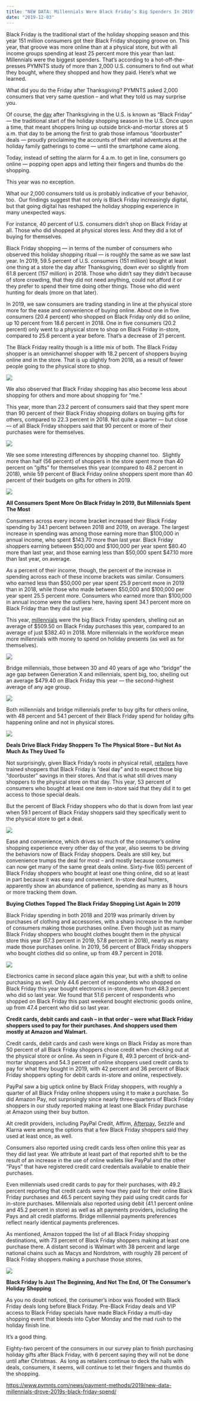 ```yaml
---
title: "NEW DATA: Millennials Were Black Friday’s Big Spenders In 2019"
date: "2019-12-03"
---
```


Black Friday is the traditional start of the holiday shopping season and this year 151 million consumers got their Black Friday shopping groove on. This year, that groove was more online than at a physical store, but with all income groups spending at least 25 percent more this year than last. Millennials were the biggest spenders. That’s according to a hot-off-the-presses PYMNTS study of more than 2,000 U.S. consumers to find out what they bought, where they shopped and how they paid. Here’s what we learned.

What did you do the Friday after Thanksgiving? PYMNTS asked 2,000 consumers that very same question – and what they told us may surprise you.

Of course, the [day](https://www.pymnts.com/news/retail/2019/retailers-start-new-traditions-with-innovation-around-the-holidays/) after Thanksgiving in the U.S. is known as “Black Friday” — the traditional start of the holiday shopping season in the U.S. Once upon a time, that meant shoppers lining up outside brick-and-mortar stores at 5 a.m. that day to be among the first to grab those infamous “doorbuster” deals — proudly proclaiming the accounts of their retail adventures at the holiday family gatherings to come — until the smartphone came along.

Today, instead of setting the alarm for 4 a.m. to get in line, consumers go online — popping open apps and letting their fingers and thumbs do the shopping.

This year was no exception.

What our 2,000 consumers told us is probably indicative of your behavior, too.  Our findings suggest that not only is Black Friday increasingly digital, but that going digital has reshaped the holiday shopping experience in many unexpected ways.

For instance, 40 percent of U.S. consumers didn’t shop on Black Friday at all. Those who did shopped at physical stores less. And they did a lot of buying for themselves.

Black Friday shopping — in terms of the number of consumers who observed this holiday shopping ritual — is roughly the same as we saw last year. In 2019, 59.5 percent of U.S. consumers (151 million) bought at least one thing at a store the day after Thanksgiving, down ever so slightly from 61.8 percent (157 million) in 2018. Those who didn’t say they didn’t because of store crowding, that they did not need anything, could not afford it or they prefer to spend their time doing other things. Those who did went hunting for deals (more on that later).

In 2019, we saw consumers are trading standing in line at the physical store more for the ease and convenience of buying online. About one in five consumers (20.4 percent) who shopped on Black Friday only did so online, up 10 percent from 18.6 percent in 2018. One in five consumers (20.2 percent) only went to a physical store to shop on Black Friday in-store, compared to 25.6 percent a year before. That’s a decrease of 21 percent.

The Black Friday reality though is a little mix of both. The Black Friday shopper is an omnichannel shopper with 18.2 percent of shoppers buying online and in the store. That is up slightly from 2018, as a result of fewer people going to the physical store to shop.

![](images/Chart-1-Black-Friday-PYMNTS-.jpg)

We also observed that Black Friday shopping has also become less about shopping for others and more about shopping for “me.”

This year, more than 23.2 percent of consumers said that they spent more than 90 percent of their Black Friday shopping dollars on buying gifts for others, compared to 22.3 percent in 2018. Not quite a quarter — but close — of all Black Friday shoppers said that 90 percent or more of their purchases were for themselves.

![](images/Chart-2-Black-Friday-PYMNTS-.jpg)

We see some interesting differences by shopping channel too.  Slightly more than half (56 percent) of shoppers in the store spent more than 40 percent on “gifts” for themselves this year (compared to 48.2 percent in 2018), while 59 percent of Black Friday online shoppers spent more than 40 percent of their budgets on gifts for others in 2019.

![](images/Chart-3-Black-Friday-PYMNTS-.jpg)

**All Consumers Spent More On Black Friday In 2019, But Millennials Spent The Most**

Consumers across every income bracket increased their Black Friday spending by 34.1 percent between 2018 and 2019, on average. The largest increase in spending was among those earning more than $100,000 in annual income, who spent $143.70 more than last year. Black Friday shoppers earning between $50,000 and $100,000 per year spent $80.40 more than last year, and those earning less than $50,000 spent $47.10 more than last year, on average.

As a percent of their income, though, the percent of the increase in spending across each of these income brackets was similar. Consumers who earned less than $50,000 per year spent 25.9 percent more in 2019 than in 2018, while those who made between $50,000 and $100,000 per year spent 25.5 percent more. Consumers who earned more than $100,000 in annual income were the outliers here, having spent 34.1 percent more on Black Friday than they did last year.

This year, [millennials](https://www.pymnts.com/news/retail/2019/generational-differences-take-shape-for-holiday-shopping-season/) were the big Black Friday spenders, shelling out an average of $509.50 on Black Friday purchases this year, compared to an average of just $382.40 in 2018. More millennials in the workforce mean more millennials with money to spend on holiday presents (as well as for themselves).

![](images/Chart-4-Black-Friday-PYMNTS-.jpg)

Bridge millennials, those between 30 and 40 years of age who “bridge” the age gap between Generation X and millennials, spent big, too, shelling out an average $479.40 on Black Friday this year — the second-highest average of any age group.

![](images/Chart-5-Black-Friday-PYMNTS-.jpg)

Both millennials and bridge millennials prefer to buy gifts for others online, with 48 percent and 54.1 percent of their Black Friday spend for holiday gifts happening online and not in physical stores.

![](images/Slide6-1.jpeg)

**Deals Drive Black Friday Shoppers To The Physical Store – But Not As Much As They Used To**

Not surprisingly, given Black Friday’s roots in physical retail, [retailers](https://www.pymnts.com/news/retail/2019/with-fewer-shopping-days-retailers-ramp-up-sales-delivery/) have trained shoppers that Black Friday is “deal day” and to expect those big “doorbuster” savings in their stores. And that is what still drives many shoppers to the physical store on that day. This year, 53 percent of consumers who bought at least one item in-store said that they did it to get access to those special deals.

But the percent of Black Friday shoppers who do that is down from last year when 59.1 percent of Black Friday shoppers said they specifically went to the physical store to get a deal.

![](images/Chart-7-Black-Friday-PYMNTS-.jpg)

Ease and convenience, which drives so much of the consumer’s online shopping experience every other day of the year, also seems to be driving the behaviors now of Black Friday shoppers. Deals are still key, but convenience trumps the deal for most – and mostly because consumers can now get many of the same great deals online. Sixty-five (65) percent of Black Friday shoppers who bought at least one thing online, did so at least in part because it was easy and convenient. In-store deal hunters, apparently show an abundance of patience, spending as many as 8 hours or more tracking them down.

**Buying Clothes Topped The Black Friday Shopping List Again In 2019**

Black Friday spending in both 2018 and 2019 was primarily driven by purchases of clothing and accessories, with a sharp increase in the number of consumers making those purchases online. Even though just as many Black Friday shoppers who bought clothes bought them in the physical store this year (57.3 percent in 2019, 57.8 percent in 2018), nearly as many made those purchases online. In 2019, 56 percent of Black Friday shoppers who bought clothes did so online, up from 49.7 percent in 2018.

![](images/Chart-8-Black-Friday-PYMNTS-.jpg)

Electronics came in second place again this year, but with a shift to online purchasing as well. Only 44.6 percent of respondents who shopped on Black Friday this year bought electronics in-store, down from 48.3 percent who did so last year. We found that 51.6 percent of respondents who shopped on Black Friday this past weekend bought electronic goods online, up from 47.4 percent who did so last year.

**Credit cards, debit cards and cash – in that order – were what Black Friday shoppers used to pay for their purchases. And shoppers used them mostly at Amazon and Walmart.**

Credit cards, debit cards and cash were kings on Black Friday as more than 50 percent of all Black Friday shoppers chose credit when checking out at the physical store or online. As seen in Figure 8, 49.3 percent of brick-and-mortar shoppers and 54.3 percent of online shoppers used credit cards to pay for what they bought in 2019, with 42 percent and 36 percent of Black Friday shoppers opting for debit cards in-store and online, respectively.

PayPal saw a big uptick online by Black Friday shoppers, with roughly a quarter of all Black Friday online shoppers using it to make a purchase. So did Amazon Pay, not surprisingly since nearly three-quarters of Black Friday shoppers in our study reported making at least one Black Friday purchase at Amazon using their buy button.

Alt credit providers, including PayPal Credit, Affirm, [Afterpay](https://www.pymnts.com/news/alternative-financial-services/2019/the-week-in-payments-how-alternative-payments-are-changing-black-friday/), Sezzle and Klarna were among the options that a few Black Friday shoppers said they used at least once, as well.

Consumers also reported using credit cards less often online this year as they did last year. We attribute at least part of that reported shift to be the result of an increase in the use of online wallets like PayPal and the other “Pays” that have registered credit card credentials available to enable their purchases.

Even millennials used credit cards to pay for their purchases, with 49.2 percent reporting that credit cards were how they paid for their online Black Friday purchases and 46.5 percent saying they paid using credit cards for in-store purchases. Millennials also reported using debit (41.1 percent online and 45.2 percent in store) as well as alt payments providers, including the Pays and alt credit platforms. Bridge millennial payments preferences reflect nearly identical payments preferences.

As mentioned, Amazon topped the list of all Black Friday shopping destinations, with 73 percent of Black Friday shoppers making at least one purchase there. A distant second is Walmart with 38 percent and large national chains such as Macys and Nordstrom, with roughly 28 percent of Black Friday shoppers making a purchase those stores.

![](images/Chart-9-Black-Friday-PYMNTS-.jpg)

**Black Friday Is Just The Beginning, And Not The End, Of The Consumer’s Holiday Shopping**

As you no doubt noticed, the consumer’s inbox was flooded with Black Friday deals long before Black Friday. Pre-Black Friday deals and VIP access to Black Friday specials have made Black Friday a multi-day shopping event that bleeds into Cyber Monday and the mad rush to the holiday finish line.

It’s a good thing.

Eighty-two percent of the consumers in our survey plan to finish purchasing holiday gifts after Black Friday, with 6 percent saying they will not be done until after Christmas.  As long as retailers continue to deck the halls with deals, consumers, it seems, will continue to let their fingers and thumbs do the shopping.

https://www.pymnts.com/news/payment-methods/2019/new-data-millennials-drove-2019s-black-friday-spend/
